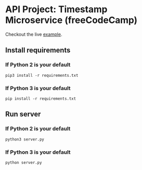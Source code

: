 # API Project: Timestamp Microservice (freeCodeCamp)

Checkout the live [example](http://tundra-sled.glitch.me/).

## Install requirements

### If Python 2 is your default
```console
pip3 install -r requirements.txt
```

### If Python 3 is your default
```console
pip install -r requirements.txt
```

## Run server

### If Python 2 is your default
```console
python3 server.py
```

### If Python 3 is your default
```console
python server.py
```